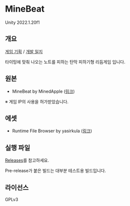 # MineBeat

Unity 2022.1.20f1

## 개요

[게임 기획](https://www.notion.so/note2/MineBeat-38e37682fb994e3683f269614ec193a9) / [개발 일지](https://www.notion.so/note2/MineBeat-e4a1b484879f4c44aa11e7c5f5fae198)

타이밍에 맞춰 나오는 노트를 피하는 탄막 피하기형 리듬게임 입니다.

## 원본

- MineBeat by MinedApple ([링크](https://www.youtube.com/playlist?list=PL1dMxl3V0rview3PVtsyK5TKp1hc5ipOG))

※ 게임 IP의 사용을 허가받았습니다.

## 에셋

- Runtime File Browser by yasirkula ([링크](https://assetstore.unity.com/packages/tools/gui/runtime-file-browser-113006))

## 실행 파일

[Releases](https://github.com/hwahyang1/MineBeat/releases)를 참고하세요.

Pre-release가 붙은 빌드는 대부분 테스트용 빌드입니다.

## 라이선스

GPLv3